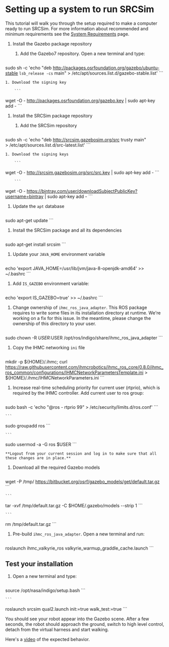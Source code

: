# Setting up a system to run SRCSim

This tutorial will walk you through the setup required to make a computer ready to run SRCSim. For more information about recommended and minimum requirements see the [System Requirements](https://bitbucket.org/osrf/srcsim/wiki/system_requirements) page.


1. Install the Gazebo package repository

    1. Add the Gazebo7 repository. Open a new terminal and type:

        ```
sudo sh -c 'echo "deb http://packages.osrfoundation.org/gazebo/ubuntu-stable `lsb_release -cs` main" > /etc/apt/sources.list.d/gazebo-stable.list'
        ```

    1. Download the signing key

        ```
wget -O - http://packages.osrfoundation.org/gazebo.key | sudo apt-key add -
        ```

1. Install the SRCSim package repository

    1. Add the SRCSim repository

        ```
sudo sh -c 'echo "deb http://srcsim.gazebosim.org/src trusty main" \
    > /etc/apt/sources.list.d/src-latest.list'
        ```

    1. Download the signing keys

        ```
wget -O - http://srcsim.gazebosim.org/src/src.key | sudo apt-key add -
        ```

        ```
wget -O - https://bintray.com/user/downloadSubjectPublicKey?username=bintray | sudo apt-key add -
        ```

1. Update the `apt` database

    ```
sudo apt-get update
    ```

1. Install the SRCSim package and all its dependencies

    ```
sudo apt-get install srcsim
    ```

1. Update your `JAVA_HOME` environment variable

    ```
echo 'export JAVA_HOME=/usr/lib/jvm/java-8-openjdk-amd64' >> ~/.bashrc
    ```

1. Add `IS_GAZEBO` environment variable:

    ```
echo 'export IS_GAZEBO=true' >> ~/.bashrc
    ```


1. Change ownership of `ihmc_ros_java_adapter`. This ROS package requires to write some files in its installation directory at runtime. We're working on a fix for this issue. In the meantime, please change the ownership of this directory to your user.

    ```
sudo chown -R $USER:$USER /opt/ros/indigo/share/ihmc_ros_java_adapter
    ```

1. Copy the IHMC networking `ini` file 


    ```
mkdir -p ${HOME}/.ihmc; curl https://raw.githubusercontent.com/ihmcrobotics/ihmc_ros_core/0.8.0/ihmc_ros_common/configurations/IHMCNetworkParametersTemplate.ini > ${HOME}/.ihmc/IHMCNetworkParameters.ini
    ```

1. Increase real-time scheduling priority for current user (rtprio), which is required by the IHMC controller. Add current user to ros group:

    ```
sudo bash -c 'echo "@ros    -       rtprio      99" > /etc/security/limits.d/ros.conf'
    ```

    ```
sudo groupadd ros
    ```

    ```
sudo usermod -a -G ros $USER
    ```

    **Logout from your current session and log in to make sure that all these changes are in place.**

1. Download all the required Gazebo models

    ```
wget -P /tmp/ https://bitbucket.org/osrf/gazebo_models/get/default.tar.gz
    ```

    ```
tar -xvf /tmp/default.tar.gz -C $HOME/.gazebo/models --strip 1
    ```

    ```
rm /tmp/default.tar.gz
    ```

1. Pre-build `ihmc_ros_java_adapter`. Open a new terminal and run:

    ```
roslaunch ihmc_valkyrie_ros valkyrie_warmup_graddle_cache.launch
    ```

## Test your installation

1. Open a new terminal and type:

    ```
source /opt/nasa/indigo/setup.bash
    ```

    ```
roslaunch srcsim qual2.launch init:=true walk_test:=true
    ```

You should see your robot appear into the Gazebo scene. After a few seconds, the robot should approach the ground, switch to high level control, detach from the virtual harness and start walking.

Here's a [video](https://vimeo.com/188873182) of the expected behavior.